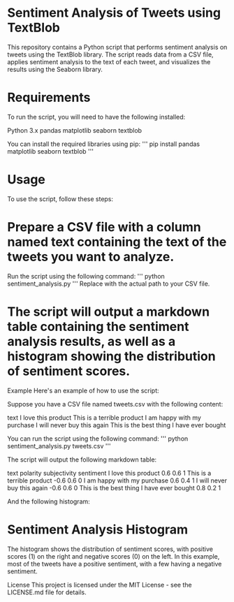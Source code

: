 # Sentiment Analysis of Tweets using TextBlob
This repository contains a Python script that performs sentiment analysis on tweets using the TextBlob library. The script reads data from a CSV file, applies sentiment analysis to the text of each tweet, and visualizes the results using the Seaborn library.

# Requirements
To run the script, you will need to have the following installed:

Python 3.x
pandas
matplotlib
seaborn
textblob

You can install the required libraries using pip:
'''
pip install pandas matplotlib seaborn textblob
'''
# Usage
To use the script, follow these steps:

# Prepare a CSV file with a column named text containing the text of the tweets you want to analyze.
 Run the script using the following command:
'''
python sentiment_analysis.py <path-to-csv-file>
'''
Replace <path-to-csv-file> with the actual path to your CSV file.

# The script will output a markdown table containing the sentiment analysis results, as well as a histogram showing the distribution of sentiment scores.
Example
Here's an example of how to use the script:

Suppose you have a CSV file named tweets.csv with the following content:

text
I love this product
This is a terrible product
I am happy with my purchase
I will never buy this again
This is the best thing I have ever bought

You can run the script using the following command:
'''
python sentiment_analysis.py tweets.csv
'''

The script will output the following markdown table:

text	polarity	subjectivity	sentiment
I love this product	0.6	0.6	1
This is a terrible product	-0.6	0.6	0
I am happy with my purchase	0.6	0.4	1
I will never buy this again	-0.6	0.6	0
This is the best thing I have ever bought	0.8	0.2	1

And the following histogram:

# Sentiment Analysis Histogram

The histogram shows the distribution of sentiment scores, with positive scores (1) on the right and negative scores (0) on the left. In this example, most of the tweets have a positive sentiment, with a few having a negative sentiment.

License
This project is licensed under the MIT License - see the LICENSE.md file for details.
